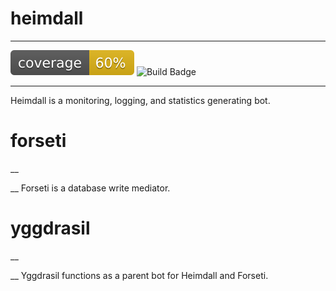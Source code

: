 heimdall
======
___
![Coverage Badge](coverage.svg) ![Build Badge](https://travis-ci.org/PouncySilverkitten/heimdall.svg?branch=master)
___
Heimdall is a monitoring, logging, and statistics generating bot.


forseti
======

__

__
Forseti is a database write mediator.


yggdrasil
======
__

__
Yggdrasil functions as a parent bot for Heimdall and Forseti.